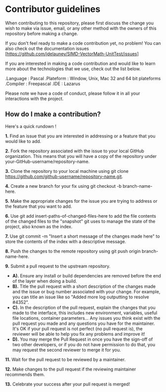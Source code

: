 # Contributor guidelines

When contributing to this repository, please first discuss the change you wish to make via issue,
email, or any other method with the owners of this repository before making a change. 

If you don't feel ready to make a code contribution yet, no problem! You can also check out the documentation issues 
[https://github.com/jdelauney/SIMD-VectorMath-UnitTest/issues] 

If you are interested in making a code contribution and would like to learn more about the technologies that we use, check out the list below.

.Language  : Pascal
.Plateform : Window, Unix, Mac 32 and 64 bit plateforms
.Compiler  : Freepascal
.IDE       : Lazarus 

Please note we have a code of conduct, please follow it in all your interactions with the project.

## How do I make a contribution?

Here's a quick rundown !

**1.** Find an issue that you are interested in addressing or a feature that you would like to add.

**2.** Fork the repository associated with the issue to your local GitHub organization. This means that you will have a copy of the repository under your-GitHub-username/repository-name.

**3.** Clone the repository to your local machine using git clone https://github.com/github-username/repository-name.git.

**4.** Create a new branch for your fix using git checkout -b branch-name-here.

**5.** Make the appropriate changes for the issue you are trying to address or the feature that you want to add.

**6.** Use git add insert-paths-of-changed-files-here to add the file contents of the changed files to the "snapshot" git uses to manage the state of the project, also known as the index.

**7.** Use git commit -m "Insert a short message of the changes made here" to store the contents of the index with a descriptive message.

**8.** Push the changes to the remote repository using git push origin branch-name-here.

**9.** Submit a pull request to the upstream repository.

- **A).**  Ensure any install or build dependencies are removed before the end of the layer when doing a build.
- **B).** Title the pull request with a short description of the changes made and the issue or bug number associated with your change. 
For example, you can title an issue like so "Added more log outputting to resolve #4352".  
- **C).**  In the description of the pull request, explain the changes that you made to the interface, this includes new environment, variables, useful file locations, container parameters... Any issues you think exist with the pull request you made and any questions you have for the maintainer. It's OK if your pull request is not perfect (no pull request is), the reviewer will be able to help you  fix any problems and improve it!
- **D).** You may merge the Pull Request in once you have the sign-off of two other developers, or if you do not have permission to do that, you may request the second reviewer to merge it for you.

**11.** Wait for the pull request to be reviewed by a maintainer.

**12.** Make changes to the pull request if the reviewing maintainer recommends them.

**13.** Celebrate your success after your pull request is merged!

